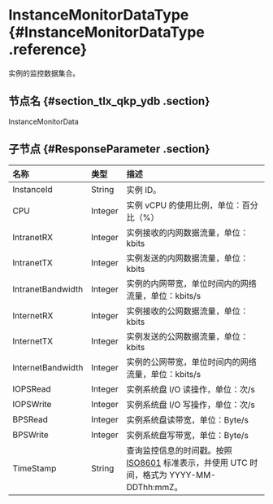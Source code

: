 # InstanceMonitorDataType {#InstanceMonitorDataType .reference}

实例的监控数据集合。

## 节点名 {#section_tlx_qkp_ydb .section}

InstanceMonitorData

## 子节点 {#ResponseParameter .section}

|名称|类型|描述|
|:-|:-|:-|
|InstanceId|String|实例 ID。|
|CPU|Integer|实例 vCPU 的使用比例，单位：百分比（%）|
|IntranetRX|Integer|实例接收的内网数据流量，单位：kbits|
|IntranetTX|Integer|实例发送的内网数据流量，单位：kbits|
|IntranetBandwidth|Integer|实例的内网带宽，单位时间内的网络流量，单位：kbits/s|
|InternetRX|Integer|实例接收的公网数据流量，单位：kbits|
|InternetTX|Integer|实例发送的公网数据流量，单位：kbits|
|InternetBandwidth|Integer|实例的公网带宽，单位时间内的网络流量，单位：kbits/s|
|IOPSRead|Integer|实例系统盘 I/O 读操作，单位：次/s|
|IOPSWrite|Integer|实例系统盘 I/O 写操作，单位：次/s|
|BPSRead|Integer|实例系统盘读带宽，单位：Byte/s|
|BPSWrite|Integer|实例系统盘写带宽，单位：Byte/s|
|TimeStamp|String|查询监控信息的时间戳。按照 [ISO8601](cn.zh-CN/API参考/附录/时间格式.md#) 标准表示，并使用 UTC 时间，格式为 YYYY-MM-DDThh:mmZ。|

